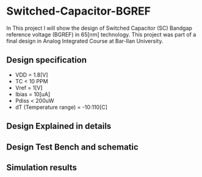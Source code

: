 # Switched-Capacitor-BGREF
In This project I will show the design of Switched Capacitor (SC) Bandgap reference voltage (BGREF) in 65[nm] technology.
This project was part of a final design in Analog Integrated Course at Bar-Ilan University.

## Design specification
* VDD = 1.8[V]
* TC < 10 PPM
* Vref = 1[V]
* Ibias = 10[uA]
* Pdiss < 200uW
* dT (Temperature range) = -10:110[C]

## Design Explained in details

## Design Test Bench and schematic

## Simulation results 
